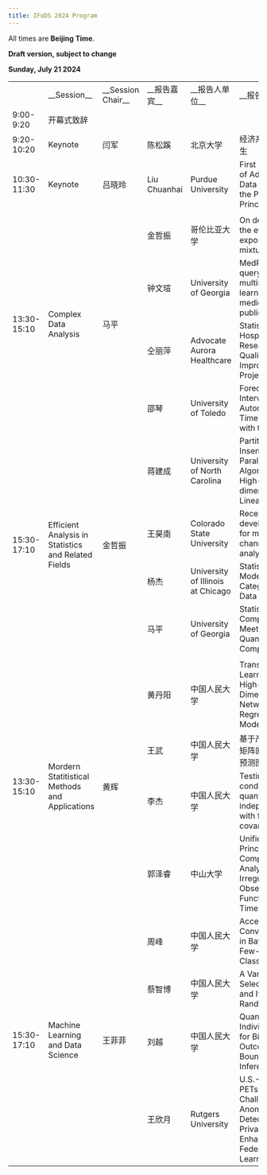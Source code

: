 ```yaml
---
title: IFoDS 2024 Program
---
```


All times are **Beijing Time**. 

**Draft version, subject to change**

**Sunday, July 21 2024**

<table>
    <tr>
        <td> </td> 
        <td>__Session__</td> 
        <td>__Session Chair__</td>
        <td>__报告嘉宾__</td> 
        <td>__报告人单位__</td>
        <td>__报告题目__</td>

   </tr>
    <tr>
  		<td>9:00-9:20</td> 
        <td>开幕式致辞</td>  
    </tr>
    <tr>
        <td>9:20-10:20</td> 
        <td>Keynote</td> 
        <td>闫军</td> 
        <td>陈松蹊</td> 
        <td>北京大学</td> 
        <td>经济系统数字孪生</td> 
    </tr>
    <tr>
        <td>10:30-11:30</td> 
        <td>Keynote</td> 
        <td>吕晓玲</td> 
        <td>Liu Chuanhai</td> 
        <td>Purdue University</td> 
        <td>First Principles of Advanced Data Analysis: the Prediction Principle</td> 
    </tr>
    <tr>
        <td> </td> 
    </tr>
    <tr>
        <td rowspan="4">13:30-15:10</td>
        <td rowspan="4">Complex Data Analysis</td>
        <td rowspan="4">马平</td> 
        <td>金哲振</td> 
        <td>哥伦比亚大学</td> 
        <td>On detecting the effect of exposure mixture</td> 
    </tr>
    <tr>
        <td>钟文瑄</td> 
        <td>University of Georgia</td> 
        <td>MedReader: a query-based multisource AI learner of medical publications</td> 
    </tr>
    <tr>
        <td>仝丽萍</td> 
        <td>Advocate Aurora Healthcare</td> 
        <td>Statistics in Hospital Research and Quality Improvement Projects</td> 
    </tr>
    <tr>
        <td>邵琴</td> 
        <td>University of Toledo</td> 
        <td>Forecasting Interval for Autoregressive Time Series with trends</td> 
    </tr>
    <tr>
        <td rowspan="4">15:30-17:10</td>
        <td rowspan="4">Efficient Analysis in Statistics and Related Fields</td>
        <td rowspan="4">金哲振</td> 
        <td>蒋建成</td> 
        <td>University of North Carolina</td> 
        <td>Partition-Insensitive Parallel ADMM Algorithm for High-dimensional Linear Models</td> 
    </tr>
    <tr>
        <td>王昊南</td> 
        <td>Colorado State University</td> 
        <td>Recent developments for multi-channel factor analysis</td> 
    </tr>
    <tr>
        <td>杨杰</td> 
        <td>University of Illinois at Chicago</td> 
        <td>Statistical Models for Categorical Data Analysis</td> 
    </tr>
    <tr>
        <td>马平</td> 
        <td>University of Georgia</td> 
        <td>Statistical Computing Meets Quantum Computing</td> 
    </tr>
    <tr>
        <td> </td> 
    </tr>
    <tr>
        <td rowspan="4">13:30-15:10</td>
        <td rowspan="4">Mordern Statitistical Methods and Applications</td>
        <td rowspan="4">黄辉</td> 
        <td>黄丹阳</td> 
        <td>中国人民大学</td> 
        <td>Transfer Learning in High-Dimensional Network Regression Model</td> 
    </tr>
    <tr>
        <td>王武</td> 
        <td>中国人民大学</td> 
        <td>基于产业链网络矩阵的股票价格预测图模型</td> 
    </tr>
    <tr>
        <td>李杰</td> 
        <td>中国人民大学</td> 
        <td>Testing conditional quantile independence with functional covariate</td> 
    </tr>
    <tr>
        <td>郭泽睿</td> 
        <td>中山大学</td> 
        <td>Unified Principal Components Analysis of Irregularly Observed Functional Time Series</td> 
    </tr>
    <tr>
        <td rowspan="4">15:30-17:10</td>
        <td rowspan="4">Machine Learning and Data Science</td>
        <td rowspan="4">王菲菲</td> 
        <td>周峰</td> 
        <td>中国人民大学</td> 
        <td>Accelerating Convergence in Bayesian Few-Shot Classification</td> 
    </tr>
    <tr>
        <td>蔡智博</td> 
        <td>中国人民大学</td> 
        <td>A Variable Selection Tree and Its Random Forest</td> 
    </tr>
    <tr>
        <td>刘越</td> 
        <td>中国人民大学</td> 
        <td>Quantifying Individual Risk for Binary Outcome: Bounds and Inference</td> 
    </tr>
    <tr>
        <td>王欣月</td> 
        <td>Rutgers University</td> 
        <td>U.S.-U.K. PETs Prize Challenge: Anomaly Detection via Privacy-Enhanced Federated Learning</td> 
    </tr>
</table>
